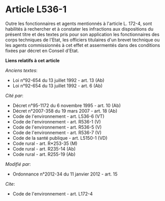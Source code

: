 # Article L536-1

Outre les fonctionnaires et agents mentionnés à l'article L. 172-4, sont habilités à rechercher et à constater les
infractions aux dispositions du présent titre et des textes pris pour son application les fonctionnaires des corps techniques
de l'Etat, les officiers titulaires d'un brevet technique ou les agents commissionnés à cet effet et assermentés dans des
conditions fixées par décret en Conseil d'Etat.

**Liens relatifs à cet article**

_Anciens textes_:

  - Loi n°92-654 du 13 juillet 1992 - art. 13 (Ab)
  - Loi n°92-654 du 13 juillet 1992 - art. 6 (Ab)

_Cité par_:

  - Décret n°95-1172 du 6 novembre 1995 - art. 10 (Ab)
  - Décret n°2007-358 du 19 mars 2007 - art. 18 (Ab)
  - Code de l'environnement - art. L536-6 (VT)
  - Code de l'environnement - art. R536-1 (V)
  - Code de l'environnement - art. R536-5 (V)
  - Code de l'environnement - art. R536-7 (V)
  - Code de la santé publique - art. L5150-1 (VD)
  - Code rural - art. R*253-35 (M)
  - Code rural - art. R235-14 (Ab)
  - Code rural - art. R255-19 (Ab)

_Modifié par_:

  - Ordonnance n°2012-34 du 11 janvier 2012 - art. 15

_Cite_:

  - Code de l'environnement - art. L172-4
